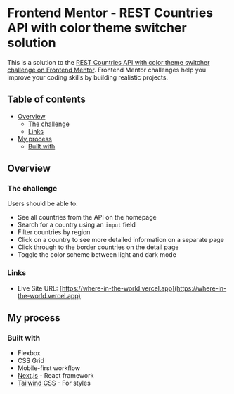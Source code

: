 # Frontend Mentor - REST Countries API with color theme switcher solution

This is a solution to the [REST Countries API with color theme switcher challenge on Frontend Mentor](https://www.frontendmentor.io/challenges/rest-countries-api-with-color-theme-switcher-5cacc469fec04111f7b848ca). Frontend Mentor challenges help you improve your coding skills by building realistic projects.

## Table of contents

-   [Overview](#overview)
    -   [The challenge](#the-challenge)
    -   [Links](#links)
-   [My process](#my-process)
    -   [Built with](#built-with)

## Overview

### The challenge

Users should be able to:

-   See all countries from the API on the homepage
-   Search for a country using an `input` field
-   Filter countries by region
-   Click on a country to see more detailed information on a separate page
-   Click through to the border countries on the detail page
-   Toggle the color scheme between light and dark mode

### Links

-   Live Site URL: [https://where-in-the-world.vercel.app](https://where-in-the-world.vercel.app)

## My process

### Built with

-   Flexbox
-   CSS Grid
-   Mobile-first workflow
-   [Next.js](https://nextjs.org/) - React framework
-   [Tailwind CSS](https://tailwindcss.com/) - For styles
